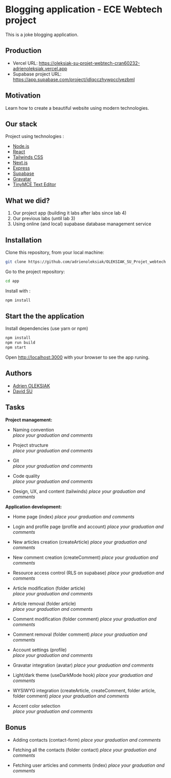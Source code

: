 # Blogging application - ECE Webtech project

This is a joke blogging application.

## Production 

- Vercel URL: https://oleksiak-su-projet-webtech-cran60232-adrienoleksiak.vercel.app
- Supabase project URL: https://app.supabase.com/project/idlqcczhywpcclyezbml

## Motivation

Learn how to create a beautiful website using modern technologies.

## Our stack

Project using technologies :
- [Node.js](https://nodejs.org/en/about/)
- [React](https://reactjs.org/docs/getting-started.html)
- [Tailwinds CSS](https://tailwindcss.com/)
- [Next.js](https://nextjs.org)
- [Express](https://expressjs.com)
- [Supabase](https://supabase.com)
- [Gravatar](https://fr.gravatar.com)
- [TinyMCE Text Editor](https://github.com/tinymce/tinymce-react)

## What we did?

1. Our project app (building it labs after labs since lab 4)
2. Our previous labs (until lab 3)
3. Using online (and local) supabase database management service

## Installation

Clone this repository, from your local machine:
  ```bash
  git clone https://github.com/adrienoleksiak/OLEKSIAK_SU_Projet_webtech
  ```

Go to the project repository:
  ```bash
  cd app
  ```
  
Install with :
  ```bash
  npm install
  ```

## Start the the application

Install dependencies (use yarn or npm)
  ```bash
  npm install
  npm run build
  npm start
  ```

Open [http://localhost:3000](http://localhost:3000) with your browser to see the app runing.

## Authors

- [Adrien OLEKSIAK](https://github.com/adrienoleksiak)
- [David SU](https://github.com/dvdbx)

## Tasks
  
**Project management:**

* Naming convention   
  *place your graduation and comments*

* Project structure   
  *place your graduation and comments*

* Git   
  *place your graduation and comments*

* Code quality   
  *place your graduation and comments*

* Design, UX, and content (tailwinds) 
  *place your graduation and comments*

**Application development:**

* Home page (index)
  *place your graduation and comments*

* Login and profile page (profile and account)
  *place your graduation and comments*

* New articles creation (createArticle)
  *place your graduation and comments*

* New comment creation  (createComment)
  *place your graduation and comments*

* Resource access control (RLS on supabase)
  *place your graduation and comments*

* Article modification (folder article)  
  *place your graduation and comments*

* Article removal (folder article)  
  *place your graduation and comments*

* Comment modification (folder comment)
  *place your graduation and comments*

* Comment removal (folder comment)
  *place your graduation and comments*

* Account settings (profile)   
  *place your graduation and comments*
  
* Gravatar integration (avatar)
  *place your graduation and comments*

* Light/dark theme (useDarkMode hook)
  *place your graduation and comments*

* WYSIWYG integration (createArticle, createComment, folder article, folder comment)
  *place your graduation and comments*

* Accent color selection   
  *place your graduation and comments*

## Bonus

* Adding contacts (contact-form)
  *place your graduation and comments*

* Fetching all the contacts (folder contact)
  *place your graduation and comments*

* Fetching user articles and comments (index)
  *place your graduation and comments*
